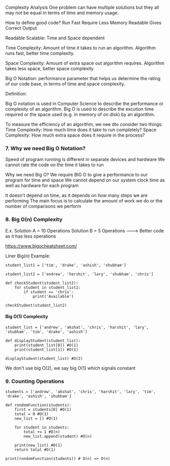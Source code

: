 Complexity Analysis
One problem can have multiple solutions but they all may not be equal in terms of time and memory usage.

How to define good code?
Run Fast
Require Less Memory
Readable Gives Correct Output

Readable
Scalable: Time and Space dependent 

Time Complexity: 
Amount of time it takes to run an algorithm.
Algorithm runs fast, better time complexity. 

Space Complexity: 
Amount of extra space out algorithm requires. 
Algorithm takes less space, better space complexity

Big O Notation: performance parameter that helps us determine the rating of our code base, in terms of time and space complexity.

Definition:

Big O notation is used in Computer Science to describe the performance or complexity of an algorithm. Big O is used to describe the excution time required or the space used (e.g. in memory of on disk) by an algorithm.

To measure the efficiency of an algorithm, we nee dto consider two things:
Time Complexity: How much time does it take to run completely?
Space Complexity: How much extra space does it require in the process?

### 7. Why we need Big O Notation?
Speed of program running is different in separate devices and hardware
We cannot rate the code on the time it takes to run

Why we need Big O?
We require BIG O to give a performance to our program for time and space
We cannot depend on our system clock time as well as hardware for each program

It doesn't depend on time, as it depends on how many steps we are performing
The main focus is to calculate the amount of work we do or the number of comparisons we perform

### 8. Big O(n) Complexity

E.x. 
Solution A = 10 Operations
Solution B = 5 Operations ---> Better code as it has less operations

https://www.bigocheatsheet.com/

Liner Big(n) Example:

```
student_list1 = ['tim', 'drake', 'ashish', 'shubham']

student_list2 = ['andrew', 'harshit', 'lary', 'shubham', 'chris']

def checkStudent(student_list2):
    for student in student_list2:
        if student == 'chris':
            print('Available')

checkStudent(student_list2) 
```

#### Big O(1) Complexity
```
student_list = ['andrew', 'akshat', 'chris', 'harshit', 'lary', 'shubham', 'tim', 'drake', 'ashish']

def displayStudent(student_list):
    print(student_list[0]) #O(1)
    print(student_list[1]) #O(1)

displayStudent(student_list) #O(2)
```

We don't use big O(2), we say big O(1) which signals constant

### 9. Counting Operations
 
```
students = ['andrew', 'akshat', 'chris', 'harshit', 'lary', 'tim', 'drake', 'ashish', 'shubham']

def rondomFunction(students):
    first = students[0] #O(1)
    total = 0 #O(1) 
    new_list = [] #O(1)

    for student in students:
        total += 1 #O(n)
        new_list.append(student) #O(n)
    
    print(new_list) #O(1)   
    return total #O(1)

print(rondomFunction(students)) # O(n) => O(n)
```

